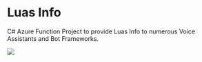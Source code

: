 # Luas Info

C# Azure Function Project to provide Luas Info to numerous Voice Assistants and Bot Frameworks.

[<img src="https://eoobrien.visualstudio.com/_apis/public/build/definitions/1b074647-f09c-4407-9a55-ba4733361bc4/2/badge"/>](https://eoobrien.visualstudio.com/luas-info/_build/index?definitionId=2)